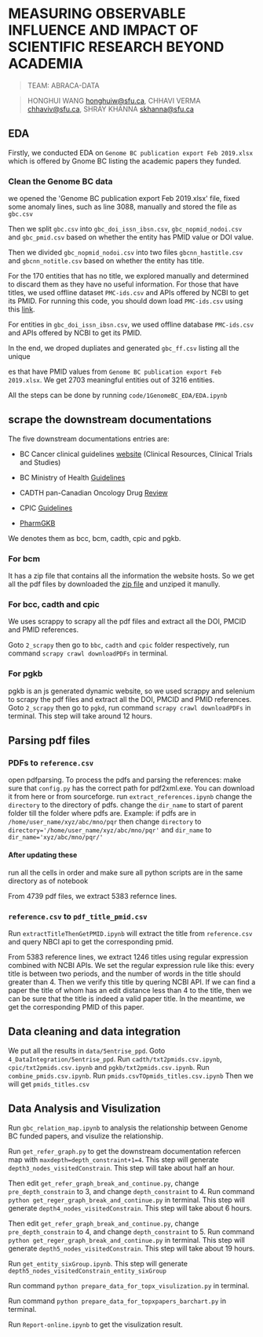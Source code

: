 # MEASURING OBSERVABLE INFLUENCE AND IMPACT OF SCIENTIFIC RESEARCH BEYOND ACADEMIA

> TEAM: ABRACA-DATA 

> HONGHUI WANG honghuiw@sfu.ca, CHHAVI VERMA chhaviv@sfu.ca, SHRAY KHANNA skhanna@sfu.ca

## EDA

Firstly, we conducted EDA on `Genome BC publication export Feb 2019.xlsx`
which is offered by Gnome BC listing the academic papers they funded.

### Clean the Genome BC data

we opened the 'Genome BC publication export Feb 2019.xlsx' file, fixed some anomaly lines,
such as line 3088, manually and stored the file as `gbc.csv`

Then we split `gbc.csv` into `gbc_doi_issn_ibsn.csv`, `gbc_nopmid_nodoi.csv` and `gbc_pmid.csv`
based on whether the entity has PMID value or DOI value.

Then we divided `gbc_nopmid_nodoi.csv` into two files `gbcnn_hastitle.csv` and `gbcnn_notitle.csv`
based on whether the entity has title.

For the 170 entities that has no title, we explored manually and determined to
discard them as they have no useful information.
For those that have titles, we used offline dataset `PMC-ids.csv` and APIs
offered by NCBI to get its PMID.
For running this code, you should down load `PMC-ids.csv` using this [link](ftp://ftp.ncbi.nlm.nih.gov/pub/pmc/PMC-ids.csv.gz).

For entities in `gbc_doi_issn_ibsn.csv`, we used offline database `PMC-ids.csv` and APIs
offered by NCBI to get its PMID.

In the end, we droped dupliates and generated `gbc_ff.csv` listing all the unique 





es that have PMID values from `Genome BC publication export Feb 2019.xlsx`.
We get 2703 meaningful entities out of 3216 entities.

All the steps can be done by running `code/1GenomeBC_EDA/EDA.ipynb`

## scrape the downstream documentations

The five downstream documentations entries are: 

* BC Cancer clinical guidelines [website](http://www.bccancer.bc.ca/health-professionals) (Clinical Resources, Clinical Trials and Studies)

* BC Ministry of Health [Guidelines](https://www2.gov.bc.ca/gov/content/health/practitioner-professional-resources/bc-guidelines) 

* CADTH pan-Canadian Oncology Drug [Review](https://www.cadth.ca/pcodr)

* CPIC [Guidelines](https://cpicpgx.org/guidelines/)

* [PharmGKB](https://www.pharmgkb.org/)

We denotes them as bcc, bcm, cadth, cpic and pgkb.

### For bcm

It has a zip file that contains all the information the website
hosts. 
So we get all the pdf files by downloaded the [zip file](https://www2.gov.bc.ca/assets/download/1DEC4FCF66B04F218AB2F4BEF1E3BD71) and unziped it manully.

### For bcc, cadth and cpic
We uses scrappy to scrapy all the pdf files and extract
all the DOI, PMCID and PMID references.

Goto `2_scrapy` then go to `bbc`, `cadth` and `cpic` folder respectively, run command `scrapy crawl downloadPDFs` in terminal.

### For pgkb
pgkb is an js generated dynamic website, so we used scrappy and selenium to
scrapy the pdf files and extract all the DOI, PMCID and PMID references.
Goto `2_scrapy` then go to `pgkd`, run command `scrapy crawl downloadPDFs` in terminal.
This step will take around 12 hours.

## Parsing pdf files

### PDFs to `reference.csv`
open pdfparsing.
To process the pdfs and parsing the references:
make sure that `config.py` has the correct path for pdf2xml.exe. You can download it from here or from sourceforge.
run `extract_references.ipynb` 
change the `directory` to the directory of pdfs.
change the `dir_name` to start of parent folder till the folder where pdfs are. 
Example: if pdfs are in `/home/user_name/xyz/abc/mno/pqr` then 
change `directory` to `directory='/home/user_name/xyz/abc/mno/pqr'` and
`dir_name` to `dir_name='xyz/abc/mno/pqr/'`

#### After updating these
run all the cells in order and make sure all python scripts are in the same directory as of notebook


From 4739 pdf files, we extract 5383 refernce lines.

### `reference.csv` to `pdf_title_pmid.csv`
Run `extractTitleThenGetPMID.ipynb` will extract the title from `reference.csv`
and query NBCI api to get the corresponding pmid. 

From 5383 reference lines, we extract 1246 titles using regular expression
combined with NCBI APIs.
We set the regular expression rule like this: every title is between two
periods, and the number of words in the title should greater than 4.
Then we verify this title by quering NCBI API.
If we can find a paper the title of whom has an edit distance less than 4 to
the title, then we can be sure that the title is indeed a valid paper title.
In the meantime, we get the corresponding PMID of this paper.


## Data cleaning and data integration

We put all the results in `data/5entrise_ppd`.
Goto `4_DataIntegration/5entrise_ppd`. 
Run `cadth/txt2pmids.csv.ipynb`, `cpic/txt2pmids.csv.ipynb` and
`pgkb/txt2pmids.csv.ipynb`. 
Run `combine_pmids.csv.ipynb`.
Run `pmids.csvTOpmids_titles.csv.ipynb`
Then we will get `pmids_titles.csv`

## Data Analysis and Visulization

Run `gbc_relation_map.ipynb` to analysis the relationship between Genome BC funded papers,
and visulize the relationship.

Run `get_refer_graph.py` to get the downstream documentation refercen map with
`maxdepth=depth_constraint+1=4`.
This step will generate `depth3_nodes_visitedConstrain`.
This step will take about half an hour.

Then edit `get_refer_graph_break_and_continue.py`,
change `pre_depth_constrain` to 3, and change `depth_constraint` to 4. 
Run command `python get_reger_graph_break_and_continue.py` in terminal.
This step will generate `depth4_nodes_visitedConstrain`.
This step will take about 6 hours.


Then edit `get_refer_graph_break_and_continue.py`,
change `pre_depth_constrain` to 4, and change `depth_constraint` to 5. 
Run command `python get_reger_graph_break_and_continue.py` in terminal.
This step will generate `depth5_nodes_visitedConstrain`.
This step will take about 19 hours.

Run `get_entity_sixGroup.ipynb`.
This step will generate `depth5_nodes_visitedConstrain_entity_sixGroup`

Run command `python prepare_data_for_topx_visulization.py` in terminal.

Run command `python prepare_data_for_topxpapers_barchart.py` in terminal.

Run `Report-online.ipynb` to get the visulization result.

